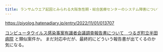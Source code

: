 ```yaml
---
title: ランサムウエア起因とみられる大阪急性期・総合医療センターのシステム障害についてまとめてみた - piyolog
---
```


https://piyolog.hatenadiary.jp/entry/2022/11/01/013707

[コンピュータウイルス感染事案有識者会議調査報告書について　つるぎ町立半田病院](https://mryhryki.com/scrap/20220619-171326.html) と類似案件か。
まだ対応中だが、最終的にどういう報告書が出てくるのか気になる。
